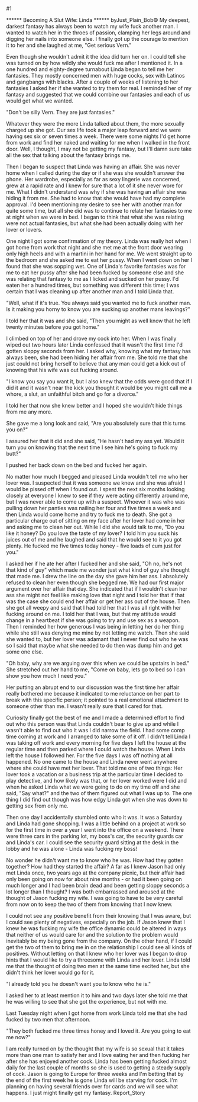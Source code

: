 #1 

 

 ****** Becoming A Slut Wife: Linda ****** byJust_Plain_Bob© My deepest, darkest fantasy has always been to watch my wife fuck another man. I wanted to watch her in the throes of passion, clamping her legs around and digging her nails into someone else. I finally got up the courage to mention it to her and she laughed at me, "Get serious Vern." 

 Even though she wouldn't admit it the idea did turn her on. I could tell she was turned on by how wildly she would fuck me after I mentioned it. In a one hundred and eighty-degree turnabout Linda began to tell me her fantasies. They mostly concerned men with huge cocks, sex with Latinos and gangbangs with blacks. After a couple of weeks of listening to her fantasies I asked her if she wanted to try them for real. I reminded her of my fantasy and suggested that we could combine our fantasies and each of us would get what we wanted. 

 "Don't be silly Vern. They are just fantasies." 

 Whatever they were the more Linda talked about them, the more sexually charged up she got. Our sex life took a major leap forward and we were having sex six or seven times a week. There were some nights I'd get home from work and find her naked and waiting for me when I walked in the front door. Well, I thought, I may not be getting my fantasy, but I'll damn sure take all the sex that talking about the fantasy brings me. 

 Then I began to suspect that Linda was having an affair. She was never home when I called during the day or if she was she wouldn't answer the phone. Her wardrobe, especially as far as sexy lingerie was concerned, grew at a rapid rate and I knew for sure that a lot of it she never wore for me. What I didn't understand was why if she was having an affair she was hiding it from me. She had to know that she would have had my complete approval. I'd been mentioning my desire to see her with another man for quite some time, but all she did was to continue to relate her fantasies to me at night when we were in bed. I began to think that what she was relating were not actual fantasies, but what she had been actually doing with her lover or lovers. 

 One night I got some confirmation of my theory. Linda was really hot when I got home from work that night and she met me at the front door wearing only high heels and with a martini in her hand for me. We went straight up to the bedroom and she asked me to eat her pussy. When I went down on her I found that she was sopping wet. One of Linda's favorite fantasies was for me to eat her pussy after she had been fucked by someone else and she was relating that fantasy to me as I licked and sucked on her pussy. I'd eaten her a hundred times, but something was different this time; I was certain that I was cleaning up after another man and I told Linda that. 

 "Well, what if it's true. You always said you wanted me to fuck another man. Is it making you horny to know you are sucking up another mans leavings?" 

 I told her that it was and she said, "Then you might as well know that he left twenty minutes before you got home." 

 I climbed on top of her and drove my cock into her. When I was finally wiped out two hours later Linda confessed that it wasn't the first time I'd gotten sloppy seconds from her. I asked why, knowing what my fantasy has always been, she had been hiding her affair from me. She told me that she just could not bring herself to believe that any man could get a kick out of knowing that his wife was out fucking around. 

 "I know you say you want it, but I also knew that the odds were good that if I did it and it wasn't near the kick you thought it would be you might call me a whore, a slut, an unfaithful bitch and go for a divorce." 

 I told her that now she knew better and I hoped she wouldn't hide things from me any more. 

 She gave me a long look and said, "Are you absolutely sure that this turns you on?" 

 I assured her that it did and she said, "He hasn't had my ass yet. Would it turn you on knowing that the next time I see him he's going to fuck my butt?" 

 I pushed her back down on the bed and fucked her again. 

 No matter how much I begged and pleased Linda wouldn't tell me who her lover was. I suspected that it was someone we knew and she was afraid I would be pissed off when I found out. I spent the next six months looking closely at everyone I knew to see if they were acting differently around me, but I was never able to come up with a suspect. Whoever it was who was pulling down her panties was nailing her four and five times a week and then Linda would come home and try to fuck me to death. She got a particular charge out of sitting on my face after her lover had come in her and asking me to clean her out. While I did she would talk to me, "Do you like it honey? Do you love the taste of my lover? I told him you suck his juices out of me and he laughed and said that he would see to it you got plenty. He fucked me five times today honey - five loads of cum just for you." 

 I asked her if he ate her after I fucked her and she said, "Oh no, he's not that kind of guy" which made me wonder just what kind of guy she thought that made me. I drew the line on the day she gave him her ass. I absolutely refused to clean her even though she begged me. We had our first major argument over her affair that day. She indicated that if I wouldn't clean her ass she might not feel like making love that night and I told her that if that was the case she could end her affair or get her ass out of the house. Then she got all weepy and said that I had told her that I was all right with her fucking around on me. I told her that I was, but that my attitude would change in a heartbeat if she was going to try and use sex as a weapon. Then I reminded her how generous I was being in letting her do her thing while she still was denying me mine by not letting me watch. Then she said she wanted to, but her lover was adamant that I never find out who he was so I said that maybe what she needed to do then was dump him and get some one else. 

 "Oh baby, why are we arguing over this when we could be upstairs in bed." She stretched out her hand to me, "Come on baby, lets go to bed so I can show you how much I need you." 

 Her putting an abrupt end to our discussion was the first time her affair really bothered me because it indicated to me reluctance on her part to break with this specific person; it pointed to a real emotional attachment to someone other than me. I wasn't really sure that I cared for that. 

 Curiosity finally got the best of me and I made a determined effort to find out who this person was that Linda couldn't bear to give up and while I wasn't able to find out who it was I did narrow the field. I had some comp time coming at work and I arranged to take some of it off. I didn't tell Linda I was taking off work and every morning for five days I left the house at the regular time and then parked where I could watch the house. When Linda left the house I followed her. For the five days I was off nothing at all happened. No one came to the house and Linda never went anywhere where she could have met her lover. That told me one of two things: Her lover took a vacation or a business trip at the particular time I decided to play detective, and how likely was that, or her lover worked were I did and when he asked Linda what we were going to do on my time off and she said, "Say what?" and the two of them figured out what I was up to. The one thing I did find out though was how edgy Linda got when she was down to getting sex from only me. 

 Then one day I accidentally stumbled onto who it was. It was a Saturday and Linda had gone shopping. I was a little behind on a project at work so for the first time in over a year I went into the office on a weekend. There were three cars in the parking lot, my boss's car, the security guards car and Linda's car. I could see the security guard sitting at the desk in the lobby and he was alone - Linda was fucking my boss! 

 No wonder he didn't want me to know who he was. How had they gotten together? How had they started the affair? A far as I knew Jason had only met Linda once, two years ago at the company picnic, but their affair had only been going on now for about nine months - or had it been going on much longer and I had been brain dead and been getting sloppy seconds a lot longer than I thought? I was both embarrassed and aroused at the thought of Jason fucking my wife. I was going to have to be very careful from now on to keep the two of them from knowing that I now knew. 

 I could not see any positive benefit from their knowing that I was aware, but I could see plenty of negatives, especially on the job. If Jason knew that I knew he was fucking my wife the office dynamic could be altered in ways that neither of us would care for and the solution to the problem would inevitably be my being gone from the company. On the other hand, if I could get the two of them to bring me in on the relationship I could see all kinds of positives. Without letting on that I knew who her lover was I began to drop hints that I would like to try a threesome with Linda and her lover. Linda told me that the thought of doing two men at the same time excited her, but she didn't think her lover would go for it. 

 "I already told you he doesn't want you to know who he is." 

 I asked her to at least mention it to him and two days later she told me that he was willing to see that she got the experience, but not with me. 

 Last Tuesday night when I got home from work Linda told me that she had fucked by two men that afternoon. 

 "They both fucked me three times honey and I loved it. Are you going to eat me now?" 

 I am really turned on by the thought that my wife is so sexual that it takes more than one man to satisfy her and I love eating her and then fucking her after she has enjoyed another cock. Linda has been getting fucked almost daily for the last couple of months so she is used to getting a steady supply of cock. Jason is going to Europe for three weeks and I'm betting that by the end of the first week he is gone Linda will be starving for cock. I'm planning on having several friends over for cards and we will see what happens. I just might finally get my fantasy. Report_Story 
